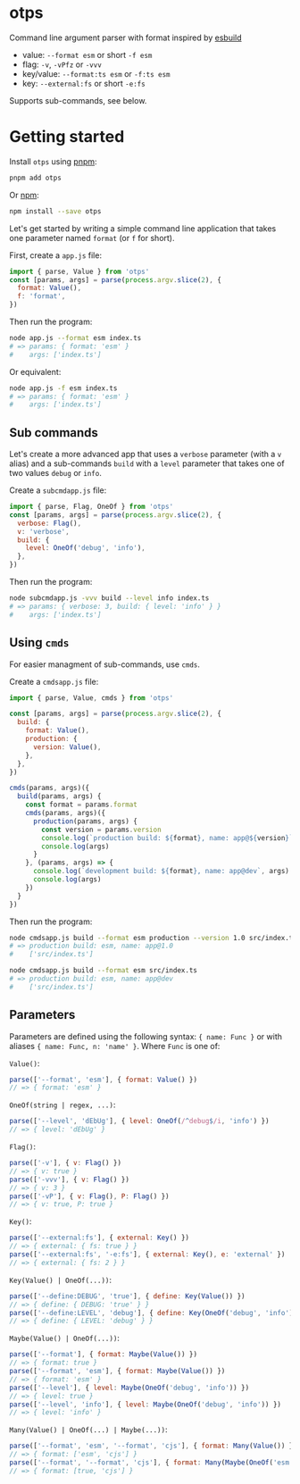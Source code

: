 # otps

Command line argument parser with format inspired by [esbuild]

- value: `--format esm` or short `-f esm`
- flag: `-v`, `-vPfz` or `-vvv`
- key/value: `--format:ts esm` or `-f:ts esm`
- key: `--external:fs` or short `-e:fs`

Supports sub-commands, see below.

[esbuild]: https://esbuild.github.io/

# Getting started

Install `otps` using [pnpm]:

```sh
pnpm add otps
```

Or [npm]:

```sh
npm install --save otps
```

[pnpm]: https://pnpm.io/
[npm]: https://www.npmjs.com/

Let's get started by writing a simple command line application that takes one
parameter named `format` (or `f` for short).

First, create a `app.js` file:

```js
import { parse, Value } from 'otps'
const [params, args] = parse(process.argv.slice(2), {
  format: Value(),
  f: 'format',
})
```

Then run the program:

```sh
node app.js --format esm index.ts
# => params: { format: 'esm' }
#    args: ['index.ts']
```

Or equivalent:

```sh
node app.js -f esm index.ts
# => params: { format: 'esm' }
#    args: ['index.ts']
```

## Sub commands

Let's create a more advanced app that uses a `verbose` parameter (with a `v`
alias) and a sub-commands `build` with a `level` parameter that takes one of
two values `debug` or `info`.

Create a `subcmdapp.js` file:

```js
import { parse, Flag, OneOf } from 'otps'
const [params, args] = parse(process.argv.slice(2), {
  verbose: Flag(),
  v: 'verbose',
  build: {
    level: OneOf('debug', 'info'),
  },
})
```

Then run the program:

```sh
node subcmdapp.js -vvv build --level info index.ts
# => params: { verbose: 3, build: { level: 'info' } }
#    args: ['index.ts']
```

## Using `cmds`

For easier managment of sub-commands, use `cmds`.

Create a `cmdsapp.js` file:

```js
import { parse, Value, cmds } from 'otps'

const [params, args] = parse(process.argv.slice(2), {
  build: {
    format: Value(),
    production: {
      version: Value(),
    },
  },
})

cmds(params, args)({
  build(params, args) {
    const format = params.format
    cmds(params, args)({
      production(params, args) {
        const version = params.version
        console.log(`production build: ${format}, name: app@${version}`)
        console.log(args)
      }
    }, (params, args) => {
      console.log(`development build: ${format}, name: app@dev`, args)
      console.log(args)
    })
  }
})
```

Then run the program:

```sh
node cmdsapp.js build --format esm production --version 1.0 src/index.ts
# => production build: esm, name: app@1.0
#    ['src/index.ts']

node cmdsapp.js build --format esm src/index.ts
# => production build: esm, name: app@dev
#    ['src/index.ts']
```


## Parameters

Parameters are defined using the following syntax: `{ name: Func }` or with aliases `{ name: Func, n: 'name' }`. Where `Func` is one of:

`Value()`:

```js
parse(['--format', 'esm'], { format: Value() })
// => { format: 'esm' }
```

`OneOf(string | regex, ...)`:

```js
parse(['--level', 'dEbUg'], { level: OneOf(/^debug$/i, 'info') })
// => { level: 'dEbUg' }
```

`Flag()`:

```js
parse(['-v'], { v: Flag() })
// => { v: true }
parse(['-vvv'], { v: Flag() })
// => { v: 3 }
parse(['-vP'], { v: Flag(), P: Flag() })
// => { v: true, P: true }
```

`Key()`:

```js
parse(['--external:fs'], { external: Key() })
// => { external: { fs: true } }
parse(['--external:fs', '-e:fs'], { external: Key(), e: 'external' })
// => { external: { fs: 2 } }
```

`Key(Value() | OneOf(...))`:

```js
parse(['--define:DEBUG', 'true'], { define: Key(Value()) })
// => { define: { DEBUG: 'true' } }
parse(['--define:LEVEL', 'debug'], { define: Key(OneOf('debug', 'info')) })
// => { define: { LEVEL: 'debug' } }
```

`Maybe(Value() | OneOf(...))`:

```js
parse(['--format'], { format: Maybe(Value()) })
// => { format: true }
parse(['--format', 'esm'], { format: Maybe(Value()) })
// => { format: 'esm' }
parse(['--level'], { level: Maybe(OneOf('debug', 'info')) })
// => { level: true }
parse(['--level', 'info'], { level: Maybe(OneOf('debug', 'info')) })
// => { level: 'info' }
```

`Many(Value() | OneOf(...) | Maybe(...))`:

```js
parse(['--format', 'esm', '--format', 'cjs'], { format: Many(Value()) })
// => { format: ['esm', 'cjs'] }
parse(['--format', '--format', 'cjs'], { format: Many(Maybe(OneOf('esm', 'cjs'))) })
// => { format: [true, 'cjs'] }
```
